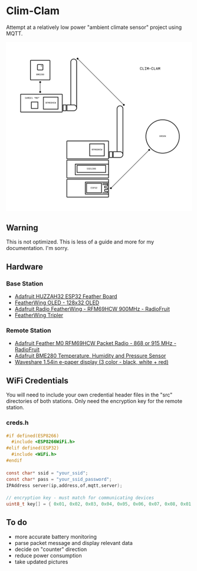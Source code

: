 # Clim-Clam

Attempt at a relatively low power "ambient climate sensor" project using MQTT.

![prototyping][header]
## Warning
This is not optimized. This is less of a guide and more for my documentation. I'm sorry.

## Hardware

### Base Station
* [Adafruit HUZZAH32 ESP32 Feather Board](https://www.adafruit.com/product/3405)
* [FeatherWing OLED - 128x32 OLED](https://www.adafruit.com/product/2900)
* [Adafruit Radio FeatherWing - RFM69HCW 900MHz - RadioFruit](https://www.adafruit.com/product/3229)
* [FeatherWing Tripler](https://www.adafruit.com/product/3417)

### Remote Station
* [Adafruit Feather M0 RFM69HCW Packet Radio - 868 or 915 MHz - RadioFruit](https://www.adafruit.com/product/3176)
* [Adafruit BME280 Temperature, Humidity and Pressure Sensor](https://www.adafruit.com/product/2652)
* [Waveshare 1.54in e-paper display (3 color - black, white + red)](https://www.amazon.com/Waveshare-1-54inch-three-color-resolution-controller/dp/B074NYX1C4/ref=pd_sbs_229_2?_encoding=UTF8&pd_rd_i=B074NYX1C4&pd_rd_r=X46A33QDZVWT6SV47NG6&pd_rd_w=NKe6A&pd_rd_wg=cCjhA&psc=1&refRID=X46A33QDZVWT6SV47NG6)  

## WiFi Credentials

You will need to include your own credential header files in the "src" directories of both stations. Only need the encryption key for the remote station.

### creds.h
```c
#if defined(ESP8266)
  #include <ESP8266WiFi.h>
#elif defined(ESP32)
  #include <WiFi.h>
#endif

const char* ssid = "your_ssid";
const char* pass = "your_ssid_password";
IPAddress server(ip,address,of,mqtt,server);

// encryption key - must match for communicating devices
uint8_t key[] = { 0x01, 0x02, 0x03, 0x04, 0x05, 0x06, 0x07, 0x08, 0x01, 0x02, 0x03, 0x04, 0x05, 0x06, 0x07, 0x08};
```

## To do
* more accurate battery monitoring
* parse packet message and display relevant data
* decide on "counter" direction
* reduce power consumption
* take updated pictures

[header]: https://github.com/tpwst/clim-clam/blob/master/img/radio_barl-01.png

